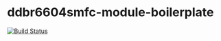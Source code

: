 # ddbr6604smfc-module-boilerplate

[![Build Status](https://travis-ci.org/ddbr6604smfc/ddbr6604smfc-module-boilerplate.svg)](https://travis-ci.org/ddbr6604smfc/ddbr6604smfc-module-boilerplate)
